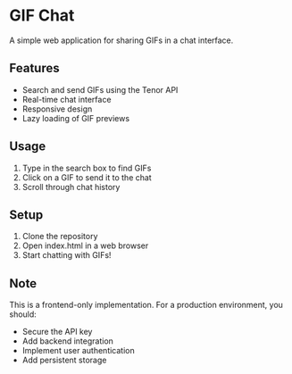 # GIF Chat

A simple web application for sharing GIFs in a chat interface.

## Features

- Search and send GIFs using the Tenor API
- Real-time chat interface
- Responsive design
- Lazy loading of GIF previews

## Usage

1. Type in the search box to find GIFs
2. Click on a GIF to send it to the chat
3. Scroll through chat history

## Setup

1. Clone the repository
2. Open index.html in a web browser
3. Start chatting with GIFs!

## Note

This is a frontend-only implementation. For a production environment, you should:
- Secure the API key
- Add backend integration
- Implement user authentication
- Add persistent storage